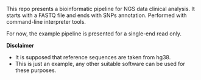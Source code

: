 This repo presents a bioinformatic pipeline for NGS data clinical analysis. It starts with a FASTQ file and ends with SNPs annotation. Performed with command-line interpreter tools.

For now, the example pipeline is presented for a single-end read only.

**Disclaimer**

* It is supposed that reference sequences are taken from hg38.
* This is just an example, any other suitable software can be used for these purposes.
